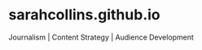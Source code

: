 sarahcollins.github.io
======================

Journalism | Content Strategy | Audience Development
